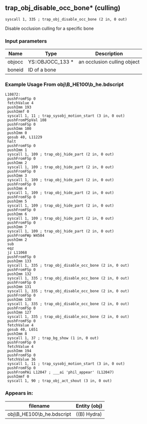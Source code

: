 ## trap_obj_disable_occ_bone* (culling)

`syscall 1, 335 ; trap_obj_disable_occ_bone (2 in, 0 out)`

Disable occlusion culling for a specific bone

### Input parameters
| Name | Type | Description
|------|------|------------
| objocc   | YS::OBJOCC_133 *   | an occlusion culling object
| boneid   | ID of a bone   | 


### Example Usage From obj\B_HE100\b_he.bdscript
```plaintext
L10872:
 pushFromFSp 0
 fetchValue 4
 pushImm 193
 pushImmf 0
 syscall 1, 11 ; trap_sysobj_motion_start (3 in, 0 out)
 pushFromPSpVal 108
 pushFromFSp 0
 pushImm 100
 pushImm 0
 gosub 40, L11229
 halt 
 pushFromFSp 0
 pushImm 1
 syscall 1, 109 ; trap_obj_hide_part (2 in, 0 out)
 pushFromFSp 0
 pushImm 2
 syscall 1, 109 ; trap_obj_hide_part (2 in, 0 out)
 pushFromFSp 0
 pushImm 3
 syscall 1, 109 ; trap_obj_hide_part (2 in, 0 out)
 pushFromFSp 0
 pushImm 4
 syscall 1, 109 ; trap_obj_hide_part (2 in, 0 out)
 pushFromFSp 0
 pushImm 5
 syscall 1, 109 ; trap_obj_hide_part (2 in, 0 out)
 pushFromFSp 0
 pushImm 6
 syscall 1, 109 ; trap_obj_hide_part (2 in, 0 out)
 pushFromFSp 0
 pushImm 7
 syscall 1, 109 ; trap_obj_hide_part (2 in, 0 out)
 pushFromFWp W4584
 pushImm 2
 sub 
 eqz 
 jz L11068
 pushFromFSp 0
 pushImm 133
 syscall 1, 335 ; trap_obj_disable_occ_bone (2 in, 0 out)
 pushFromFSp 0
 pushImm 132
 syscall 1, 335 ; trap_obj_disable_occ_bone (2 in, 0 out)
 pushFromFSp 0
 pushImm 131
 syscall 1, 335 ; trap_obj_disable_occ_bone (2 in, 0 out)
 pushFromFSp 0
 pushImm 130
 syscall 1, 335 ; trap_obj_disable_occ_bone (2 in, 0 out)
 pushFromFSp 0
 pushImm 127
 syscall 1, 335 ; trap_obj_disable_occ_bone (2 in, 0 out)
 pushFromFSp 0
 fetchValue 4
 gosub 40, L651
 pushImm 8
 syscall 1, 37 ; trap_bg_show (1 in, 0 out)
 pushFromFSp 0
 fetchValue 4
 pushImm 194
 pushFromFSp 0
 fetchValue 36
 syscall 1, 11 ; trap_sysobj_motion_start (3 in, 0 out)
 pushFromFSp 0
 pushFromPAi L12047 ; ___ai 'phil_appear' (L12047)
 pushImmf 0
 syscall 1, 90 ; trap_obj_act_shout (3 in, 0 out)
```


### Appears in:
| filename | Entity (obj)
|----------|-------------
| obj\B_HE100\b_he.bdscript       | ((B) Hydra)          



